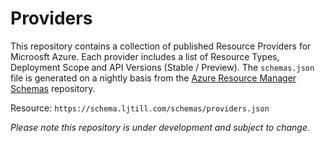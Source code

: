 # Providers

This repository contains a collection of published Resource Providers for Microosft Azure. Each provider includes a list of Resource Types, Deployment Scope and API Versions (Stable / Preview). The `schemas.json` file is generated on a nightly basis from the [Azure Resource Manager Schemas](https://github.com/azure/azure-resource-manager-schemas) repository.

Resource: `https://schema.ljtill.com/schemas/providers.json`

_Please note this repository is under development and subject to change._
